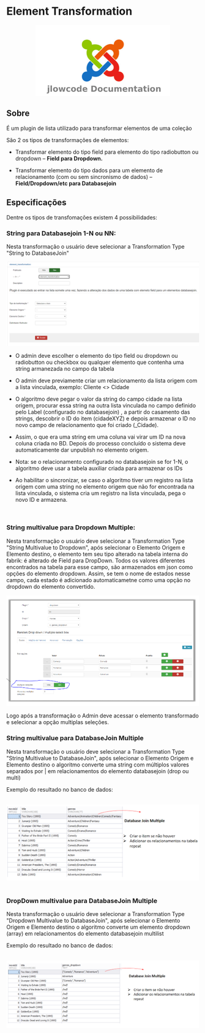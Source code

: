 # Element Transformation

<div align="center">
  <img src="./.github/jlowcodelogo.png" width="350" />
</div>

## Sobre
<p>É um plugin de lista utilizado para transformar elementos de uma coleção</p>

<p>São 2 os tipos de transformações de elementos:</p>

- Transformar elemento do tipo field para elemento do tipo radiobutton ou dropdown – <b>Field para Dropdown.</b>

- Transformar elemento do tipo dados para um elemento de relacionamento (com ou sem sincronismo de dados) – <b>Field/Dropdown/etc  para Databasejoin</b>

## Especificações

Dentre os tipos de transfomações existem 4 possibilidades:

### String para Databasejoin 1-N ou NN:

<p> Nesta transformação o usuário deve selecionar a Transformation Type "String to DatabaseJoin"</p>

<div align="center">
  <img src="./.github/1.png" />
</div>

- O admin deve escolher o elemento do tipo field ou dropdown ou radiobutton ou checkbox ou qualquer elemento que contenha uma string armanezada no campo da tabela

- O admin deve previamente criar um relacionamento da lista origem com a lista vinculada, exemplo: Cliente <> Cidade

 - O algoritmo deve pegar o valor da string do campo cidade na lista origem, procurar essa string  na outra lista vinculada no campo definido pelo Label (configurado no databasejoin) , a partir do casamento das strings, descobrir o ID do item (cidadeXYZ) e depois armazenar o ID no novo campo de relacionamento que foi criado (_Cidade). 

 - Assim, o que era uma string em uma coluna vai virar um ID na nova coluna criada no BD. Depois do processo concluído o sistema deve automaticamente dar unpublish no elemento origem.

- Nota: se o relacionamento configurado no databasejoin se for 1-N, o algoritmo deve usar a tabela auxiliar criada para armazenar os IDs 

- Ao habilitar o sincronizar, se caso o algoritmo tiver um registro na lista origem com uma string no elemento origem que não for encontrada na lista vinculada, o sistema cria um registro na lista vinculada, pega o novo ID e armazena.

<br />

### String multivalue para Dropdown Multiple:

<p> Nesta transformação o usuário deve selecionar a Transformation Type "String Multivalue to Dropdown", após selecionar o Elemento Origem e Elemento destino, o elemento tem seu tipo alterado na tabela interna do fabrik: é alterado de Field para DropDown. Todos os valores diferentes encontrados na tabela para esse campo, são armazenados em json como opções do elemento dropdown. Assim, se tem o nome de estados nesse campo, cada estado é adicionado automaticametne como uma opção no dropdown do elemento convertido.</p>

<div align="center">
  <img src="./.github/2.png" />
</div>

Logo após a transformação o Admin deve acessar o elemento transformado e selecionar a opção multiplas seleções.

### String multivalue para DatabaseJoin Multiple

<p> Nesta transformação o usuário deve selecionar a Transformation Type "String Multivalue to DatabaseJoin", após selecionar o Elemento Origem e Elemento destino o algoritmo converte uma string com múltiplos valores separados por | em relacionamentos do elemento databasejoin (drop ou multi)</p>

Exemplo do resultado no banco de dados:

<br />

<div align="center">
  <img src="./.github/3.png" />
</div>

<br />

### DropDown multivalue para DatabaseJoin Multiple

<p> Nesta transformação o usuário deve selecionar a Transformation Type "Dropdown Multivalue to DatabaseJoin", após selecionar o Elemento Origem e Elemento destino o algoritmo converte um elemento dropdown (array) em relacionamentos do elemento databasejoin multilist</p>

Exemplo do resultado no banco de dados:

<br />

<div align="center">
  <img src="./.github/4.png" />
</div>